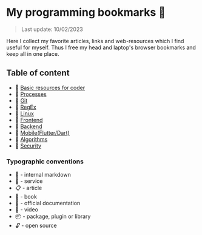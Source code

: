# My programming bookmarks 📑

> Last update: 10/02/2023

Here I collect my favorite articles, links and web-resources which I find useful for myself.
Thus I free my head and laptop's browser bookmarks and keep all in one place.

## Table of content

- 🔖 [Basic resources for coder](./md/basic_prog_portals.md)
- 🔖 [Processes](./md/processes.md)
- 🔖 [Git](./md/git.md)
- 🔖 [RegEx](./md/regex.md)
- 🔖 [Linux](./md/linux.md)
- 🔖 [Frontend](./md/frontend/frontend.md)
- 🔖 [Backend](./md/backend/backend.md)
- 🔖 [Mobile(Flutter/Dart)](https://github.com/PavPavv/Dart_chsh)
- 🔖 [Algorithms](./md/algorithms.md)
- 🔖 [Security](./md/security.md)

### Typographic conventions

- 🔖 - internal markdown
- 🤖 - service
- 📋 - article
- 📖 - book
- 🧾 - official documentation
- 🎥 - video
- 📦 - package, plugin or library
- 🔓 - open source

